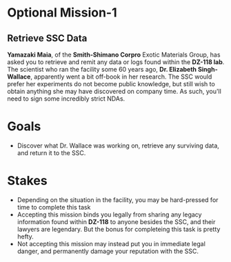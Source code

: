 # Optional Mission-1
## Retrieve SSC Data

**Yamazaki Maia**, of the **Smith-Shimano Corpro** Exotic Materials Group, has asked you to retrieve and remit any data or logs found within the **DZ-118 lab**. The scientist who ran the facility some 60 years ago, **Dr. Elizabeth Singh-Wallace**, apparently went a bit off-book in her research. The SSC would prefer her experiments do not become public knowledge, but still wish to obtain anything she may have discovered on company time. As such, you'll need to sign some incredibly strict NDAs. 

# Goals
- Discover what Dr. Wallace was working on, retrieve any surviving data, and return it to the SSC.

# Stakes
- Depending on the situation in the facility, you may be hard-pressed for time to complete this task
- Accepting this mission binds you legally from sharing any legacy information found within **DZ-118** to anyone besides the SSC, and their lawyers are legendary. But the bonus for completeing this task is pretty hefty.
- Not accepting this mission may instead put you in immediate legal danger, and permanently damage your reputation with the SSC.